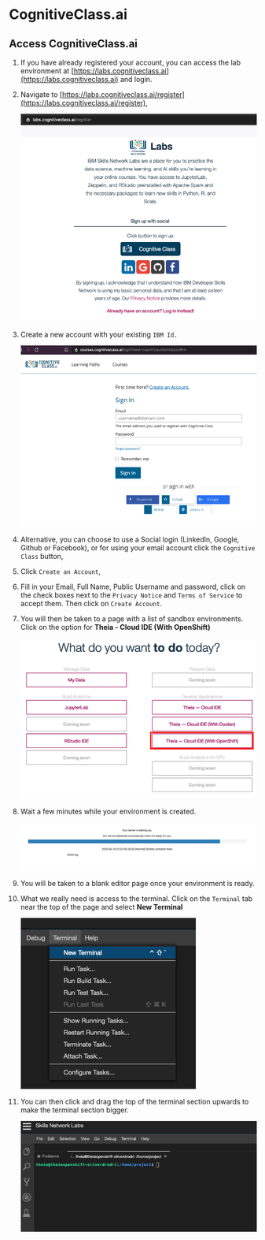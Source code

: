 # CognitiveClass.ai

## Access CognitiveClass.ai

1. If you have already registered your account, you can access the lab environment at [https://labs.cognitiveclass.ai](https://labs.cognitiveclass.ai) and login.

1. Navigate to [https://labs.cognitiveclass.ai/register](https://labs.cognitiveclass.ai/register),

    ![Cognitive Class button](images/cognitiveclass/cogClassButton.png)

1. Create a new account with your existing `IBM Id.` 

    ![Cognitive Class button](images/cognitiveclass/cogClassButton2.png)

1. Alternative, you can choose to use a Social login (LinkedIn, Google, Github or Facebook), or for using your email account click the `Cognitive Class` button,

1. Click `Create an Account`,

1. Fill in your Email, Full Name, Public Username and password, click on the check boxes next to the `Privacy Notice` and `Terms of Service` to accept them. Then click on `Create Account`.

1. You will then be taken to a page with a list of sandbox environments. Click on the option for **Theia - Cloud IDE (With OpenShift)**

    ![sandbox list](images/cognitiveclass/sandboxList.png)

1. Wait a few minutes while your environment is created.

    ![waiting](images/cognitiveclass/waiting.png)

1. You will be taken to a blank editor page once your environment is ready.

1.  What we really need is access to the terminal. Click on the `Terminal` tab near the top of the page and select **New Terminal**

    ![New Terminal](images/cognitiveclass/newTerminal.png)

1.  You can then click and drag the top of the terminal section upwards to make the terminal section bigger.

    ![bigger terminal](images/cognitiveclass/biggerTerminal.png)


